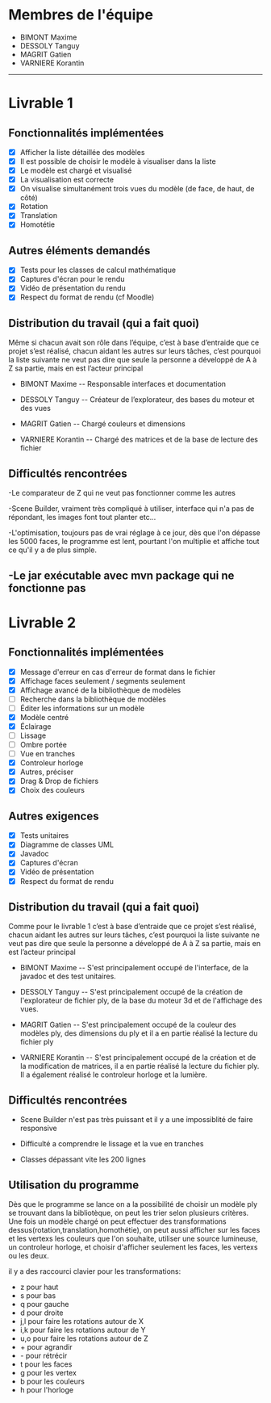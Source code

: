 # Membres de l'équipe
- BIMONT Maxime
- DESSOLY Tanguy
- MAGRIT Gatien
- VARNIERE Korantin

--------------------------------------------------------------------------------------------------------------

# Livrable 1

## Fonctionnalités implémentées

- [x] Afficher la liste détaillée des modèles
- [x] Il est possible de choisir le modèle à visualiser dans la liste
- [X] Le modèle est chargé et visualisé
- [X] La visualisation est correcte
- [X] On visualise simultanément trois vues du modèle (de face, de haut, de côté)
- [X] Rotation
- [x] Translation
- [x] Homotétie

## Autres éléments demandés

- [X] Tests pour les classes de calcul mathématique
- [x] Captures d'écran pour le rendu
- [x] Vidéo de présentation du rendu
- [x] Respect du format de rendu (cf Moodle)

## Distribution du travail (qui a fait quoi)
Même si chacun avait son rôle dans l’équipe, c’est à base d’entraide que ce projet s’est réalisé, chacun aidant les autres sur leurs tâches, c’est pourquoi la liste suivante ne veut pas dire que seule la personne a développé de A à Z sa partie, mais en est l’acteur principal
 
- BIMONT Maxime
-- Responsable interfaces et documentation 

- DESSOLY Tanguy
-- Créateur de l’explorateur, des bases du moteur et des vues

- MAGRIT Gatien
-- Chargé couleurs et dimensions

- VARNIERE Korantin
-- Chargé des matrices et de la base de lecture des fichier

## Difficultés rencontrées
-Le comparateur de Z qui ne veut pas fonctionner comme les autres

-Scene Builder, vraiment très compliqué à utiliser, interface qui n'a pas de répondant, les images font tout planter etc...

-L'optimisation, toujours pas de vrai réglage à ce jour, dès que l'on dépasse les 5000 faces, le programme est lent, pourtant l'on multiplie et affiche tout ce qu'il y a de plus simple.

-Le jar exécutable avec mvn package qui ne fonctionne pas
--------------------------------------------------------------------------------------------------------------

# Livrable 2

## Fonctionnalités implémentées


- [x] Message d'erreur en cas d'erreur de format dans le fichier
- [x] Affichage faces seulement / segments seulement
- [x] Affichage avancé de la bibliothèque de modèles
- [ ] Recherche dans la bibliothèque de modèles
- [ ] Éditer les informations sur un modèle
- [x] Modèle centré
- [x] Éclairage
- [ ] Lissage
- [ ] Ombre portée
- [ ] Vue en tranches
- [x] Controleur horloge
- [x] Autres, préciser
- [x] Drag & Drop de fichiers
- [x] Choix des couleurs
## Autres exigences

- [x] Tests unitaires
- [x] Diagramme de classes UML
- [x] Javadoc
- [x] Captures d'écran
- [x] Vidéo de présentation
- [x] Respect du format de rendu

## Distribution du travail (qui a fait quoi)
Comme pour le livrable 1 c’est à base d’entraide que ce projet s’est réalisé, chacun aidant les autres sur leurs tâches, c’est pourquoi la liste suivante ne veut pas dire que seule la personne a développé de A à Z sa partie, mais en est l’acteur principal

- BIMONT Maxime
-- S'est principalement occupé de l'interface, de la javadoc et des test unitaires.

- DESSOLY Tanguy
-- S'est principalement occupé de la création de l'explorateur de fichier ply, de la base du moteur 3d et de l'affichage des vues.

- MAGRIT Gatien
-- S'est principalement occupé de la couleur des modèles ply, des dimensions du ply et il a en partie réalisé la lecture du fichier ply

- VARNIERE Korantin
-- S'est principalement occupé de la création et de la modification de matrices, il a en partie réalisé la lecture du fichier ply. Il a également réalisé le controleur horloge et la lumière.

## Difficultés rencontrées

- Scene Builder n'est pas très puissant et il y a une impossiblité de faire responsive

- Difficulté a comprendre le lissage et la vue en tranches

- Classes dépassant vite les 200 lignes

## Utilisation du programme

Dès que le programme se lance on a la possibilité de choisir un modèle ply se trouvant dans la bibliotèque, on peut les trier selon plusieurs critères. Une fois un modèle chargé on peut effectuer des transformations dessus(rotation,translation,homothétie), on peut aussi afficher sur les faces et les vertexs les couleurs que l'on souhaite, utiliser une source lumineuse, un controleur horloge, et choisir d'afficher seulement les faces, les vertexs ou les deux.

il y a des raccourci clavier pour les transformations:
- z pour haut
- s pour bas
- q pour gauche
- d pour droite
- j,l pour faire les rotations autour de X
- i,k pour faire les rotations autour de Y
- u,o pour faire les rotations autour de Z
- \+ pour agrandir
- \- pour rétrécir
- t pour les faces 
- g pour les vertex
- b pour les couleurs
- h pour l'horloge